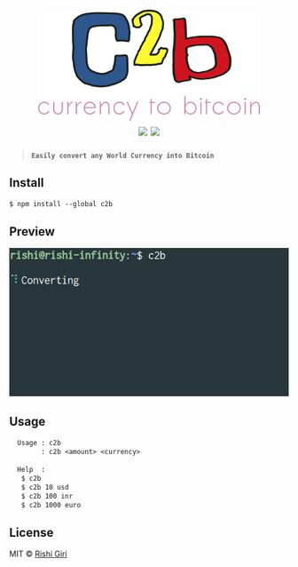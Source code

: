 <h1 align="center">
	<br>
	<img align="center" width="400" src="https://raw.githubusercontent.com/rishigiridotcom/rishigiri.com/ac1da1fb968354423c6b97a53f92d48e1aea4873/github/c2b.png">
	<br>
	<img src="https://travis-ci.org/CodeDotJS/c2b.svg?branch=master"> <img src="https://img.shields.io/badge/code_style-XO-5ed9c7.svg">
	<br>
</h1>

> __`Easily convert any World Currency into Bitcoin`__

## Install

```
$ npm install --global c2b
```

## Preview

<p align="center"><img src="https://raw.githubusercontent.com/rishigiridotcom/rishigiri.com/92e136f7a0b8fd7c5a81ac476466046ecd8de113/github/c2b.gif"></p>


## Usage

```
  Usage : c2b
        : c2b <amount> <currency>

  Help  :
   $ c2b
   $ c2b 10 usd
   $ c2b 100 inr
   $ c2b 1000 euro
```

## License

MIT &copy; [Rishi Giri](http://rishigiri.ml)
